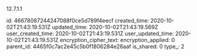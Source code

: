 12.7.1.1

id: 46678087244247088f0ce5d789f4eecf
created_time: 2020-10-02T21:43:19.531Z
updated_time: 2020-10-02T21:43:19.569Z
user_created_time: 2020-10-02T21:43:19.531Z
user_updated_time: 2020-10-02T21:43:19.531Z
encryption_cipher_text: 
encryption_applied: 0
parent_id: 4465f0c7ac2e45c5b0f1806284e26aaf
is_shared: 0
type_: 2